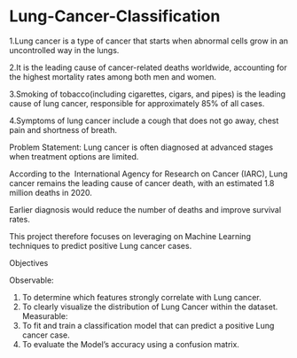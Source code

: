 # Lung-Cancer-Classification

1.Lung cancer is a type of cancer that starts when abnormal cells grow in an uncontrolled way in the lungs. 

2.It is the leading cause of cancer-related deaths worldwide, accounting for the highest mortality rates among both men and women.

3.Smoking of tobacco(including cigarettes, cigars, and pipes) is the leading cause of lung cancer, responsible for approximately 85% of all cases.

4.Symptoms of lung cancer include a cough that does not go away, chest pain and shortness of breath.

Problem Statement:
Lung cancer is often diagnosed at advanced stages when treatment options are limited.

According to the  International Agency for Research on Cancer (IARC), Lung cancer remains the leading cause of cancer death, with an estimated 1.8 million deaths in 2020.

Earlier diagnosis would reduce the number of deaths and improve survival rates.

This project therefore focuses on leveraging on Machine Learning techniques to predict positive Lung cancer cases.

Objectives

Observable:
1. To determine which features strongly correlate with Lung cancer.
2. To clearly visualize the distribution of Lung Cancer within the dataset.
Measurable:
1. To fit and train a classification model that can predict a positive Lung cancer case.
2. To evaluate the Model’s accuracy using a confusion matrix.


